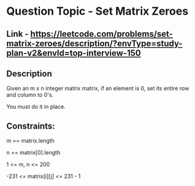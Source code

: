 # Question Topic - Set Matrix Zeroes



## Link - https://leetcode.com/problems/set-matrix-zeroes/description/?envType=study-plan-v2&envId=top-interview-150



## Description
Given an m x n integer matrix matrix, if an element is 0, set its entire row and column to 0's.

You must do it in place.


## Constraints:

m == matrix.length

n == matrix[0].length

1 <= m, n <= 200

-231 <= matrix[i][j] <= 231 - 1
